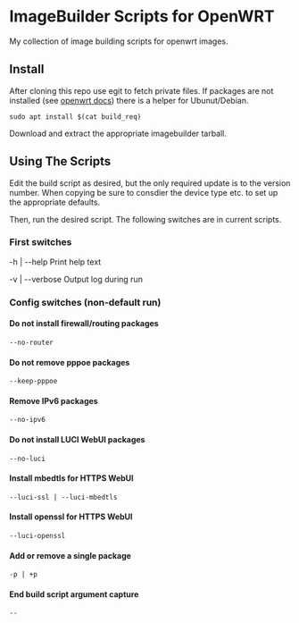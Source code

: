 # ImageBuilder Scripts for OpenWRT

My collection of image building scripts for openwrt images.

## Install

After cloning this repo use egit to fetch private files. If packages are not installed (see [openwrt docs](https://openwrt.org/docs/guide-user/additional-software/imagebuilder)) there is a helper for Ubunut/Debian.

```shell
sudo apt install $(cat build_req)
```

Download and extract the appropriate imagebuilder tarball.

## Using The Scripts

Edit the build script as desired, but the only required update is to the version number. When copying be sure to consdier the device type etc. to set up the appropriate defaults.

Then, run the desired script. The following switches are in current scripts.

### First switches

-h | --help
    Print help text

-v | --verbose
    Output log during run

### Config switches (non-default run)

#### Do not install firewall/routing packages

```shell
--no-router
```

#### Do not **remove** pppoe packages

```shell
--keep-pppoe
```

#### Remove IPv6 packages

```shell
--no-ipv6
```

#### Do not install LUCI WebUI packages

```shell
--no-luci
```

#### Install mbedtls for HTTPS WebUI

```shell
--luci-ssl | --luci-mbedtls
```

#### Install openssl for HTTPS WebUI

```shell
--luci-openssl
```

#### Add or remove a single package

```shell
-p | +p
```

#### End build script argument capture

```shell
--
```

